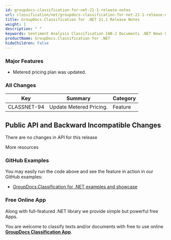 ```yaml
---
id: groupdocs-classification-for-net-21-1-release-notes
url: classification/net/groupdocs-classification-for-net-21-1-release-notes
title: GroupDocs.Classification for .NET 21.1 Release Notes
weight: 1
description: " "
keywords: Sentiment Analysis Classification IAB-2 Documents .NET News Categorization
productName: GroupDocs.Classification for .NET
hideChildren: False
---
```

### Major Features

*   Metered pricing plan was updated.

### All Changes

| Key | Summary | Category |
| --- | --- | --- |
| CLASSNET-94 | Update Metered Pricing. | Feature |

## Public API and Backward Incompatible Changes
There are no changes in API for this release

More resources

### GitHub Examples

You may easily run the code above and see the feature in action in our GitHub examples:

*   [GroupDocs.Classification for .NET examples and showcase](https://github.com/groupdocs-classification/GroupDocs.Classification-for-.NET)

### Free Online App

Along with full-featured .NET library we provide simple but powerful free Apps. 

You are welcome to classify texts and/or documents with free to use online **[GroupDocs Classification App](https://products.groupdocs.app/classification/total)**.